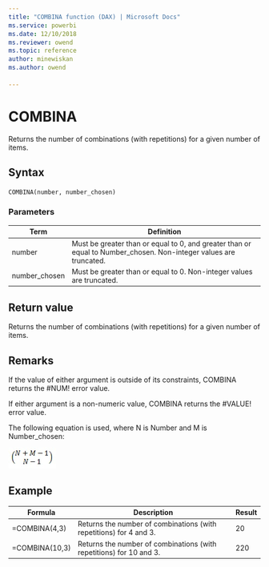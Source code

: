 ```yaml
---
title: "COMBINA function (DAX) | Microsoft Docs"
ms.service: powerbi 
ms.date: 12/10/2018
ms.reviewer: owend
ms.topic: reference
author: minewiskan
ms.author: owend

---
```

# COMBINA
Returns the number of combinations (with repetitions) for a given number of items.  
  
## Syntax  
  
```dax
COMBINA(number, number_chosen)  
```
  
### Parameters  
  
|Term|Definition|  
|--------|--------------|  
|number|Must be greater than or equal to 0, and greater than or equal to Number_chosen. Non-integer values are truncated.|  
|number_chosen|Must be greater than or equal to 0. Non-integer values are truncated.|  
  
## Return value  
Returns the number of combinations (with repetitions) for a given number of items.  
  
## Remarks  
If the value of either argument is outside of its constraints, COMBINA returns the #NUM! error value.  
  
If either argument is a non-numeric value, COMBINA returns the #VALUE! error value.  
  
The following equation is used, where N is Number and M is Number_chosen:  
  
![COMBINA Formula](media/dax-combina-formula.png)  
  
## Example  
  
|Formula|Description|Result|  
|-----------|---------------|----------|  
|=COMBINA(4,3)|Returns the number of combinations (with repetitions) for 4 and 3.|20|  
|=COMBINA(10,3)|Returns the number of combinations (with repetitions) for 10 and 3.|220|  
  

